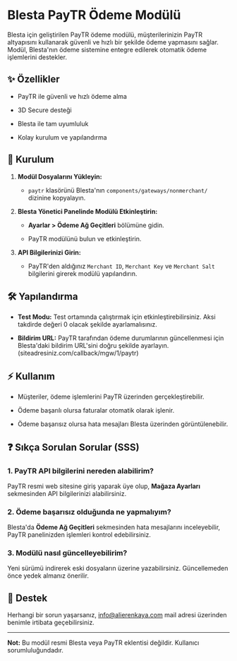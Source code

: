 
# Blesta PayTR Ödeme Modülü

Blesta için geliştirilen PayTR ödeme modülü, müşterilerinizin PayTR altyapısını kullanarak güvenli ve hızlı bir şekilde ödeme yapmasını sağlar. Modül, Blesta'nın ödeme sistemine entegre edilerek otomatik ödeme işlemlerini destekler.

## ✨ Özellikler

-   PayTR ile güvenli ve hızlı ödeme alma
    
-   3D Secure desteği
    
-   Blesta ile tam uyumluluk
    
-   Kolay kurulum ve yapılandırma
    

## 🔧 Kurulum

1.  **Modül Dosyalarını Yükleyin:**
    
    -   `paytr` klasörünü Blesta'nın `components/gateways/nonmerchant/` dizinine kopyalayın.
        
2.  **Blesta Yönetici Panelinde Modülü Etkinleştirin:**
    
    -   **Ayarlar > Ödeme Ağ Geçitleri** bölümüne gidin.
        
    -   PayTR modülünü bulun ve etkinleştirin.
        
3.  **API Bilgilerinizi Girin:**
    
    -   PayTR'den aldığınız `Merchant ID`, `Merchant Key` ve `Merchant Salt` bilgilerini girerek modülü yapılandırın.
        

## 🛠 Yapılandırma

-   **Test Modu:** Test ortamında çalıştırmak için etkinleştirebilirsiniz. Aksi takdirde değeri 0 olacak şekilde ayarlamalısınız.
    
-   **Bildirim URL:** PayTR tarafından ödeme durumlarının güncellenmesi için Blesta'daki bildirim URL'sini doğru şekilde ayarlayın. (siteadresiniz.com/callback/mgw/1/paytr)
    

## ⚡ Kullanım

-   Müşteriler, ödeme işlemlerini PayTR üzerinden gerçekleştirebilir.
    
-   Ödeme başarılı olursa faturalar otomatik olarak işlenir.
    
-   Ödeme başarısız olursa hata mesajları Blesta üzerinden görüntülenebilir.
    

## ❓ Sıkça Sorulan Sorular (SSS)

### 1. PayTR API bilgilerini nereden alabilirim?

PayTR resmi web sitesine giriş yaparak üye olup, **Mağaza Ayarları** sekmesinden API bilgilerinizi alabilirsiniz.

### 2. Ödeme başarısız olduğunda ne yapmalıyım?

Blesta'da **Ödeme Ağ Geçitleri** sekmesinden hata mesajlarını inceleyebilir, PayTR panelinizden işlemleri kontrol edebilirsiniz.

### 3. Modülü nasıl güncelleyebilirim?

Yeni sürümü indirerek eski dosyaların üzerine yazabilirsiniz. Güncellemeden önce yedek almanız önerilir.

## 👥 Destek

Herhangi bir sorun yaşarsanız, info@alierenkaya.com mail adresi üzerinden benimle irtibata geçebilirsiniz.

----------

**Not:** Bu modül resmi Blesta veya PayTR eklentisi değildir. Kullanıcı sorumluluğundadır.
